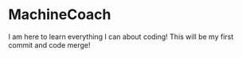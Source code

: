 # MachineCoach
I am here to learn everything I can about coding!  This will be my first commit and code merge!

